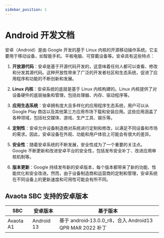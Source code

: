 ```yaml
---
sidebar_position: 1
---
```


# Android 开发文档

安卓（Android）是由 Google 开发的基于 Linux 内核的开源移动操作系统。它主要用于移动设备，如智能手机、平板电脑、可穿戴设备等。安卓具有这些特点：

1. **开放源代码**：安卓是基于开源代码开发的，这意味着任何人都可以查看、修改和分发其源代码。这种开放性带来了广泛的开发者社区和生态系统，促进了应用程序和功能的不断创新和发展。

2. **Linux 内核**：安卓系统的底层是基于 Linux 内核构建的。Linux 内核提供了对设备硬件的底层抽象和管理，包括处理器、内存、驱动程序等。

3. **应用生态系统**：安卓拥有庞大且多样化的应用程序生态系统，用户可以从 Google Play 商店以及其他第三方应用市场下载和安装应用。这些应用涵盖了各种领域，包括社交媒体、游戏、生产工具、娱乐等。

4. **定制性**：安卓允许设备制造商对系统进行定制和修改，以满足不同设备和市场的需求。因此，安卓设备在外观、功能和用户体验上可能会有很大的差异。

5. **安全性**：随着安卓系统的不断发展，安全性成为了一个重要的关注点。Google 不断更新和改进安卓平台的安全性，包括发布安全补丁、改进应用审核机制等。

6. **版本更新**：Google 持续发布新的安卓版本，每个版本都带来了新的功能、性能优化和安全改进。然而，由于设备制造商和运营商的定制和管理，安卓系统在不同设备上的更新速度和可用性可能会有所不同。

## Avaota SBC 支持的安卓版本

| SBC       | 安卓版本   | 基于版本                                                 |
| --------- | ---------- | -------------------------------------------------------- |
| Avaota A1 | Android 13 | 基于 android‑13.0.0_r8，合入 Android13 QPR MAR 2022 补丁 |

